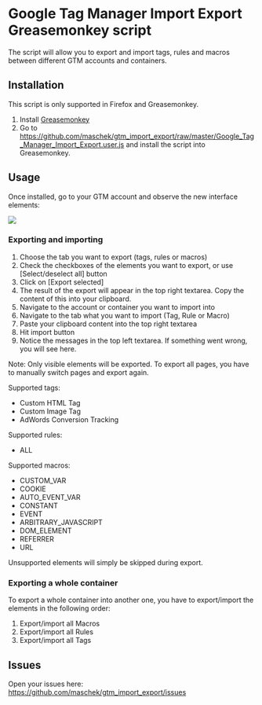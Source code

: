 Google Tag Manager Import Export Greasemonkey script
=================

The script will allow you to export and import tags, rules and macros between
different GTM accounts and containers.


## Installation


This script is only supported in Firefox and Greasemonkey. 

 1. Install [Greasemonkey](https://addons.mozilla.org/en-US/firefox/addon/greasemonkey/)
 2. Go to https://github.com/maschek/gtm_import_export/raw/master/Google_Tag_Manager_Import_Export.user.js and install the script into Greasemonkey.

## Usage

Once installed, go to your GTM account and observe the new interface elements:

![](https://github.com/maschek/gtm_import_export/raw/master/images/overview.png)

### Exporting and importing

1. Choose the tab you want to export (tags, rules or macros)
2. Check the checkboxes of the elements you want to export, or use [Select/deselect all] button
3. Click on [Export selected]
4. The result of the export will appear in the top right textarea. Copy the content of this into your clipboard.
5. Navigate to the account or container you want to import into
6. Navigate to the tab what you want to import (Tag, Rule or Macro)
7. Paste your clipboard content into the top right textarea
8. Hit import button
9. Notice the messages in the top left textarea. If something went wrong, you will see here.

Note: Only visible elements will be exported. To export all pages, you have to manually switch pages and export again.

Supported tags:
* Custom HTML Tag
* Custom Image Tag
* AdWords Conversion Tracking


Supported rules:
* ALL

Supported macros:
* CUSTOM_VAR
* COOKIE
* AUTO_EVENT_VAR
* CONSTANT
* EVENT
* ARBITRARY_JAVASCRIPT
* DOM_ELEMENT
* REFERRER
* URL

Unsupported elements will simply be skipped during export.

### Exporting a whole container

To export a whole container into another one, you have to export/import the elements in the following order:
1. Export/import all Macros
2. Export/import all Rules
3. Export/import all Tags

## Issues

Open your issues here:
https://github.com/maschek/gtm_import_export/issues

